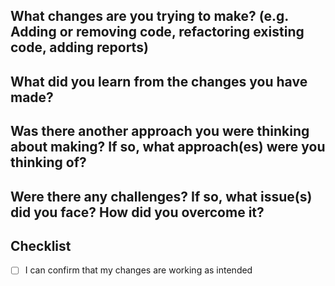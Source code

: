 <!-- PULL REQUEST TITLE: UofT-DSI | <Module Name> - Assignment <assignment number>-->

## What changes are you trying to make? (e.g. Adding or removing code, refactoring existing code, adding reports)

## What did you learn from the changes you have made?

## Was there another approach you were thinking about making? If so, what approach(es) were you thinking of?

## Were there any challenges? If so, what issue(s) did you face? How did you overcome it?

## Checklist
- [ ] I can confirm that my changes are working as intended
